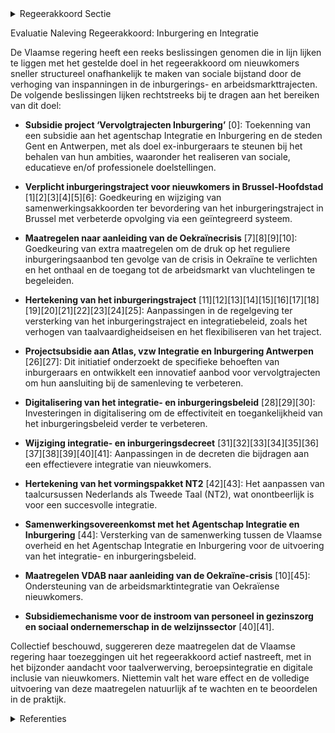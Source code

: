 

<details>
        <summary>Regeerakkoord Sectie </summary>
        <p>2.2.7 Integratie van nieuwkomers Om ervoor te zorgen dat nieuwkomers zo snel mogelijk structureel onafhankelijk zijn van de sociale bijstand verhogen we in de hoofdstukken inburgering en werk de inspanningen in de inburgerings- en arbeidsmarkttrajecten. </p>
        </details> 

Evaluatie Naleving Regeerakkoord: Inburgering en Integratie

De Vlaamse regering heeft een reeks beslissingen genomen die in lijn lijken te liggen met het gestelde doel in het regeerakkoord om nieuwkomers sneller structureel onafhankelijk te maken van sociale bijstand door de verhoging van inspanningen in de inburgerings- en arbeidsmarkttrajecten. De volgende beslissingen lijken rechtstreeks bij te dragen aan het bereiken van dit doel:

- **Subsidie project ‘Vervolgtrajecten Inburgering’** \[0\]: Toekenning van een subsidie aan het agentschap Integratie en Inburgering en de steden Gent en Antwerpen, met als doel ex-inburgeraars te steunen bij het behalen van hun ambities, waaronder het realiseren van sociale, educatieve en/of professionele doelstellingen.
  
- **Verplicht inburgeringstraject voor nieuwkomers in Brussel-Hoofdstad** \[1\]\[2\]\[3\]\[4\]\[5\]\[6\]: Goedkeuring en wijziging van samenwerkingsakkoorden ter bevordering van het inburgeringstraject in Brussel met verbeterde opvolging via een geïntegreerd systeem.

- **Maatregelen naar aanleiding van de Oekraïnecrisis** \[7\]\[8\]\[9\]\[10\]: Goedkeuring van extra maatregelen om de druk op het reguliere inburgeringsaanbod ten gevolge van de crisis in Oekraïne te verlichten en het onthaal en de toegang tot de arbeidsmarkt van vluchtelingen te begeleiden.

- **Hertekening van het inburgeringstraject** \[11\]\[12\]\[13\]\[14\]\[15\]\[16\]\[17\]\[18\]\[19\]\[20\]\[21\]\[22\]\[23\]\[24\]\[25\]: Aanpassingen in de regelgeving ter versterking van het inburgeringstraject en integratiebeleid, zoals het verhogen van taalvaardigheidseisen en het flexibiliseren van het traject.

- **Projectsubsidie aan Atlas, vzw Integratie en Inburgering Antwerpen** \[26\]\[27\]: Dit initiatief onderzoekt de specifieke behoeften van inburgeraars en ontwikkelt een innovatief aanbod voor vervolgtrajecten om hun aansluiting bij de samenleving te verbeteren.

- **Digitalisering van het integratie- en inburgeringsbeleid** \[28\]\[29\]\[30\]: Investeringen in digitalisering om de effectiviteit en toegankelijkheid van het inburgeringsbeleid verder te verbeteren.

- **Wijziging integratie- en inburgeringsdecreet** \[31\]\[32\]\[33\]\[34\]\[35\]\[36\]\[37\]\[38\]\[39\]\[40\]\[41\]: Aanpassingen in de decreten die bijdragen aan een effectievere integratie van nieuwkomers.

- **Hertekening van het vormingspakket NT2** \[42\]\[43\]: Het aanpassen van taalcursussen Nederlands als Tweede Taal (NT2), wat onontbeerlijk is voor een succesvolle integratie.

- **Samenwerkingsovereenkomst met het Agentschap Integratie en Inburgering** \[44\]: Versterking van de samenwerking tussen de Vlaamse overheid en het Agentschap Integratie en Inburgering voor de uitvoering van het integratie- en inburgeringsbeleid.

- **Maatregelen VDAB naar aanleiding van de Oekraïne-crisis** \[10\]\[45\]: Ondersteuning van de arbeidsmarktintegratie van Oekraïense nieuwkomers.

- **Subsidiemechanisme voor de instroom van personeel in gezinszorg en sociaal ondernemerschap in de welzijnssector** \[40\]\[41\].

Collectief beschouwd, suggereren deze maatregelen dat de Vlaamse regering haar toezeggingen uit het regeerakkoord actief nastreeft, met in het bijzonder aandacht voor taalverwerving, beroepsintegratie en digitale inclusie van nieuwkomers. Niettemin valt het ware effect en de volledige uitvoering van deze maatregelen natuurlijk af te wachten en te beoordelen in de praktijk.

<details>
        <summary> Referenties</summary>
        **[\[0\]](http://themis.vlaanderen.be/id/nieuwsbrief-info/63A1749EDBF1CAE811022080)** : **(2022-12-23)** Subsidie project ‘Vervolgtrajecten Inburgering' Ontwerpbesluit van de Vlaamse Regering over de toekenning van subsidies voor ‘Vervolgtrajecten Inburgering’ voor de periode van 1 oktober 2022 tot en me... 

**[\[1\]](http://themis.vlaanderen.be/id/nieuwsbrief-info/62722FB91C4A193816C30632)** : **(2022-05-06)** Verplicht inburgeringstraject voor nieuwkomers in Brussel-Hoofdstad: gewijzigde samenwerkingsovereenkomst A. Ontwerp van samenwerkingsakkoord van XX X 2022 tot wijziging van het samenwerkingsakkoord v... 

**[\[2\]](http://themis.vlaanderen.be/id/nieuwsbericht/64F82F323605E1AC863BE45C)** : **(2023-09-08)** Verplicht inburgeringstraject nieuwkomers Brussel-Hoofdstad: gewijzigde samenwerkingsakkoord en voorontwerp instemmingsdecreet A. Ontwerp van samenwerkingsakkoord van XX tussen de Vlaamse Gemeenschap,... 

**[\[3\]](http://themis.vlaanderen.be/id/nieuwsbrief-info/61DEA5FE364ED900080009A8)** : **(2022-01-14)** Verplicht inburgeringstraject voor nieuwkomers in Brussel-Hoofdstad: instemmingsdecreet gewijzigde samenwerkingsovereenkomst A. Ontwerp van samenwerkingsakkoord tot wijziging van het samenwerkingsakko... 

**[\[4\]](http://themis.vlaanderen.be/id/nieuwsbrief-info/629719ED2071A7D754F18323)** : **(2022-06-03)** Verplicht inburgeringstraject voor nieuwkomers in Brussel-Hoofdstad: gewijzigde samenwerkingsovereenkomst Ontwerpdecreet tot instemming met het samenwerkingsakkoord van 12 mei 2022 tot wijziging van h... 

**[\[5\]](http://themis.vlaanderen.be/id/nieuwsbericht/655382EA8265E66451D4C9D1)** : **(2023-11-17)** Verplicht inburgeringstraject nieuwkomers Brussel-Hoofdstad: gewijzigde samenwerkingsakkoord en voorontwerp instemmingsdecreet A. Ontwerp van samenwerkingsakkoord van XX tussen de Vlaamse Gemeenschap,... 

**[\[6\]](http://themis.vlaanderen.be/id/nieuwsbrief-info/62D009EE8E6C4430A8898B66)** : **(2022-07-15)** Decreet gewijzigde samenwerkingsovereenkomst verplicht inburgeringstraject voor nieuwkomers in Brussel-Hoofdstad Bekrachtiging en afkondiging van het decreet tot instemming met het samenwerkingsakkoor... 

**[\[7\]](http://themis.vlaanderen.be/id/nieuwsbrief-info/626B8DB91C4A193816C2FFDA)** : **(2022-04-29)** Maatregelen naar aanleiding van de Oekraïnecrisis op het vlak van inburgering en integratie   De toestroom van een groot aantal vluchtelingen door de crisis in Oekraïne brengt uitdagingen met zich mee... 

**[\[8\]](http://themis.vlaanderen.be/id/nieuwsbrief-info/6287403700408C01F20546A0)** : **(2022-05-20)** Maatregelen bij het Departement Werk en Sociale Economie naar aanleiding van de Oekraïnecrisis   ​De Europese richtlijn rond de Oekraïne-crisis zorgt ervoor dat mensen op de vlucht uit Oekraïne meteen... 

**[\[9\]](http://themis.vlaanderen.be/id/nieuwsbericht/6480615C2D77B42474D4C8DE)** : **(2023-06-09)** Verlenging maatregelen Departement Werk en Sociale Economie naar aanleiding van de Oekraïnecrisis   De Europese Richtlijn rond de Oekraïne-crisis zorgt ervoor dat mensen op de vlucht uit Oekraïne mete... 

**[\[10\]](http://themis.vlaanderen.be/id/nieuwsbrief-info/62873EAC00408C01F205469F)** : **(2022-05-20)** Maatregelen VDAB naar aanleiding van de Oekraïne-crisis voor 2022   De Europese richtlijn rond de Oekraïne-crisis zorgt ervoor dat mensen op de vlucht uit Oekraïne meteen een volwaardig, tijdelijk ver... 

**[\[11\]](http://themis.vlaanderen.be/id/nieuwsbrief-info/61B8C011364ED900090015DE)** : **(2021-12-17)** Wijziging regelgeving Vlaams integratie- en inburgeringsbeleid: hertekening inburgeringstraject Ontwerpbesluit van de Vlaamse Regering tot wijziging van artikel 1 van het besluit van de Vlaamse Regeri... 

**[\[12\]](http://themis.vlaanderen.be/id/nieuwsbrief-info/6172640C364ED9000800030A)** : **(2021-10-22)** Wijziging regelgeving Vlaams integratie- en inburgeringsbeleid: hertekening inburgeringstraject Voorontwerp van besluit van de Vlaamse Regering tot wijziging van artikel 1 van het besluit van de Vlaam... 

**[\[13\]](http://themis.vlaanderen.be/id/nieuwsbrief-info/60ED7D41364ED9000800147E)** : **(2021-07-16)** Wijziging regelgeving Vlaams integratie- en inburgeringsbeleid: hertekening inburgeringstraject Voorontwerp van besluit van de Vlaamse Regering tot wijziging van artikel 1 van het besluit van de Vlaam... 

**[\[14\]](http://themis.vlaanderen.be/id/resource/d655cbc0-4924-11ec-94bb-99a9d1e168fe)** : **(2021-02-26)** Wijziging integratie- en inburgeringsdecreet Voorontwerp van decreet tot wijziging van het decreet van 7 juni 2013 betreffende het Vlaamse integratie- en inburgeringsbeleid  Na adviezen van de SERV, v... 

**[\[15\]](http://themis.vlaanderen.be/id/resource/0a01a3e0-4925-11ec-94bb-99a9d1e168fe)** : **(2021-02-12)** Aanpak Tijdelijk Werklozen 

**[\[16\]](http://themis.vlaanderen.be/id/nieuwsbericht/6581A0DBE2E2C9E5814C22F1)** : **(2023-12-22)** Vlaams integratie- en inburgeringsbeleid: wijzigingsdecreet Voorontwerp van decreet tot wijziging van het decreet van 7 juni 2013 betreffende het Vlaamse integratie- en inburgeringsbeleid, wat betreft... 

**[\[17\]](http://themis.vlaanderen.be/id/nieuwsbericht/6539056E9DAB6626D11E54BE)** : **(2023-10-27)** Vlaams integratie- en inburgeringsbeleid: wijzigingsdecreet Voorontwerp van decreet tot wijziging van het decreet van 7 juni 2013 betreffende het Vlaamse integratie- en inburgeringsbeleid, wat betreft... 

**[\[18\]](http://themis.vlaanderen.be/id/resource/aa178b10-4925-11ec-94bb-99a9d1e168fe)** : **(2020-12-18)** Wijziging Integratie- en inburgeringsdecreet Voorontwerp van decreet tot wijziging van het decreet van 7 juni 2013 betreffende het Vlaamse integratie- en inburgeringsbeleid  De Vlaamse Regering hecht ... 

**[\[19\]](http://themis.vlaanderen.be/id/nieuwsbrief-info/633D2F86EB2A31D34EEC5FDB)** : **(2022-10-07)** Inwerkingtreding wijzigingsbesluit uitvoering decreet integratie en inburgering Ontwerpbesluit van de Vlaamse Regering tot bepaling van de inwerkingtreding van het participatie- en netwerktraject en d... 

**[\[20\]](http://themis.vlaanderen.be/id/resource/d4b88f20-4927-11ec-94bb-99a9d1e168fe)** : **(2020-07-17)** Hertekening inburgeringstraject   Het Vlaams Regeerakkoord 2019-2024 bevat een duidelijke visie op de hertekening van het inburgeringsbeleid. De Vlaamse Regering keurt nu de nota goed die aangeeft hoe... 

**[\[21\]](http://themis.vlaanderen.be/id/nieuwsbrief-info/618BA2C2364ED90008000B85)** : **(2021-11-12)** Doelgroepverminderingen sociale zekerheidsbijdragen en aanwervingsincentives voor langdurig werkzoekenden Voorontwerp van besluit van de Vlaamse Regering tot wijziging van artikel 6 van het koninklijk... 

**[\[22\]]** : **(2020-01-31)** Projectsubsidies in het sociaal-cultureel volwassenenwerk 

**[\[23\]](http://themis.vlaanderen.be/id/resource/adda5f70-4925-11ec-94bb-99a9d1e168fe)** : **(2020-12-18)** Aanpak van discriminatie binnen de sectoren 

**[\[24\]](http://themis.vlaanderen.be/id/nieuwsbericht/65815A93E2E2C9E5814C1FB8)** : **(2023-12-22)** Uitvoeringsbesluit individueel maatwerk: wijziging leeftijdsgrenzen doelgroepvermindering voor personen zonder recente, duurzame werkervaring Voorontwerp van besluit van de Vlaamse Regering tot wijzig... 

**[\[25\]](http://themis.vlaanderen.be/id/nieuwsbrief-info/626006821C4A193816C2F3FA)** : **(2022-04-22)** Inwerkingtreding wijzigingsbesluit integratie en inburgering Voorontwerp van besluit van de Vlaamse Regering tot bepaling van de inwerkingtreding van artikel 29 en 36 van het besluit van de Vlaamse Re... 

**[\[26\]](http://themis.vlaanderen.be/id/nieuwsbrief-info/61AF190D364ED900090004C2)** : **(2021-12-10)** Projectsubsidie aan Atlas, vzw Integratie en Inburgering Antwerpen, voor project ‘Vervolgtrajecten na inburgering’ Ontwerpbesluit van de Vlaamse Regering tot toekenning van een projectsubsidie aan Atl... 

**[\[27\]](http://themis.vlaanderen.be/id/nieuwsbericht/65704627E2E2C9E5814BECD4)** : **(2023-12-08)** Atlas vzw: verlenging looptijd project 'Vervolgtrajecten na Inburgering' Ontwerpbesluit van de Vlaamse Regering tot wijziging van het besluit van de Vlaamse Regering van 10 december 2021 tot toekennin... 

**[\[28\]](http://themis.vlaanderen.be/id/nieuwsbrief-info/62CD317D8E6C4430A889877E)** : **(2022-07-15)** Plan Vlaamse Veerkracht: Digitaliseringsprojecten inburgering Digitalisering integratie en inburgering  De Vlaamse Regering  keurt de verdere concretisering van de inhoud en de herverdeling goed van d... 

**[\[29\]](http://themis.vlaanderen.be/id/nieuwsbrief-info/6374BDCA34B8770AF8FDE927)** : **(2022-11-18)** Plan Vlaamse Veerkracht: Digitalisering integratie en inburgering Digitalisering integratie en inburgering  In het kader van het project VV50 'Digitalisering Integratie en Inburgering' van het Relance... 

**[\[30\]](http://themis.vlaanderen.be/id/nieuwsbrief-info/61409E2F364ED900080001D5)** : **(2021-09-17)** Plan Vlaamse Veerkracht: Digitalisering integratie en inburgering Digitalisering integratie en inburgering  Het programma ‘Digitalisering Integratie en Inburgering’ geeft uitvoering aan de ambities ui... 

**[\[31\]](http://themis.vlaanderen.be/id/nieuwsbrief-info/6094DC6B364ED9000800013A)** : **(2021-05-07)** Wijziging integratie- en inburgeringsdecreet Ontwerpdecreet tot wijziging van het decreet van 7 juni 2013 betreffende het Vlaamse integratie- en inburgeringsbeleid  Na advies van de Raad van State ​ h... 

**[\[32\]](http://themis.vlaanderen.be/id/nieuwsbrief-info/60E7F04C364ED900080009F8)** : **(2021-07-09)** Wijziging integratie- en inburgeringsdecreet Bekrachtiging en afkondiging van het decreet tot wijziging van het decreet van 7 juni 2013 betreffende het Vlaamse integratie- en inburgeringsbeleid, aange... 

**[\[33\]](http://themis.vlaanderen.be/id/resource/c0bc02c0-4924-11ec-94bb-99a9d1e168fe)** : **(2021-03-05)** Wijziging van de statuten van het Agentschap Integratie en Inburgering   De Vlaamse Regering keurt de gewijzigde statuten goed van het extern verzelfstandigd Agentschap Integratie en Inburgering. De b... 

**[\[34\]](http://themis.vlaanderen.be/id/nieuwsbrief-info/60ED42D4364ED900080013A8)** : **(2021-07-16)** Agentschap Integratie en Inburgering: jaarverslag 2020 

**[\[35\]]** : **(2020-06-12)** Evaluatie van het decreet van 12 juli 2013 betreffende de integrale jeugdhulp 

**[\[36\]](http://themis.vlaanderen.be/id/nieuwsbrief-info/638F3BA3C2B90D4571CF7595)** : **(2022-12-09)** Ketenaansprakelijkheid: tegengaan constructies om de verantwoordelijkheid bij illegale tewerkstelling van buitenlandse werknemers te ontlopen Voorontwerp van decreet tot wijziging van de wet van 30 ap... 

**[\[37\]](http://themis.vlaanderen.be/id/nieuwsbericht/64468A86CA1CB15B58CF4D5E)** : **(2023-04-28)** Conceptnota: "Flankerende activeringsaanpak voor de verplichte inschrijving van leefloongerechtigden" 

**[\[38\]](http://themis.vlaanderen.be/id/nieuwsbericht/63ECAE382E929B312AB5DA33)** : **(2023-02-17)** Ketenaansprakelijkheid: tegengaan constructies om de verantwoordelijkheid bij illegale tewerkstelling van buitenlandse werknemers te ontlopen Voorontwerp van decreet tot wijziging van de wet van 30 ap... 

**[\[39\]](http://themis.vlaanderen.be/id/nieuwsbrief-info/620148E8D5F0FAFA87AFAC60)** : **(2022-02-11)** Hertekening vormingspakket NT2: wijzigingsdecreet Voorontwerp van decreet tot wijziging van het decreet van 15 juni 2007 betreffende het volwassenenonderwijs in functie van het hertekende inburgerings... 

**[\[40\]](http://themis.vlaanderen.be/id/nieuwsbericht/64EDA5F43605E1AC863BD530)** : **(2023-08-31)** Instroom personeel gezinszorg: subsidiemechanisme Ontwerpbesluit van de Vlaamse Regering tot wijziging van het besluit van de Vlaamse Regering van 28 juni 2019 betreffende de programmatie, de erkennin... 

**[\[41\]](http://themis.vlaanderen.be/id/nieuwsbericht/6492AD0E2D77B42474D4D9BB)** : **(2023-06-23)** Instroom personeel gezinszorg: subsidiemechanisme Voorontwerp van besluit van de Vlaamse Regering tot wijziging van het besluit van de Vlaamse Regering van 28 juni 2019 betreffende de programmatie, de... 

**[\[42\]](http://themis.vlaanderen.be/id/nieuwsbrief-info/6260084B1C4A193816C2F3FC)** : **(2022-04-22)** Hertekening vormingspakket NT2: wijzigingsdecreet Ontwerpdecreet tot wijziging van het decreet van 15 juni 2007 betreffende het volwassenenonderwijs en tot wijziging van het decreet van 7 juni 2013 be... 

**[\[43\]](http://themis.vlaanderen.be/id/nieuwsbrief-info/62B4392F4ABF604F15C225C6)** : **(2022-06-24)** Hertekening vormingspakket NT2: wijzigingsdecreet Bekrachtiging en afkondiging van het decreet tot wijziging van het decreet van 15 juni 2007 betreffende het volwassenenonderwijs en tot wijziging van ... 

**[\[44\]](http://themis.vlaanderen.be/id/resource/0b057f50-4925-11ec-94bb-99a9d1e168fe)** : **(2021-02-12)** Samenwerkingsovereenkomst Agentschap Integratie en Inburgering Ontwerp van samenwerkingsovereenkomst tussen de Vlaamse Gemeenschap en het Vlaams Gewest en het Agentschap Integratie en Inburgering  De ... 

**[\[45\]](http://themis.vlaanderen.be/id/nieuwsbrief-info/61DEA63E364ED900080009A9)** : **(2022-01-14)** Doelgroepverminderingen sociale zekerheidsbijdragen en aanwervingsincentives voor langdurig werkzoekenden Ontwerpbesluit van de Vlaamse Regering tot wijziging van artikel 6 van het koninklijk besluit ... 
        </details> 

